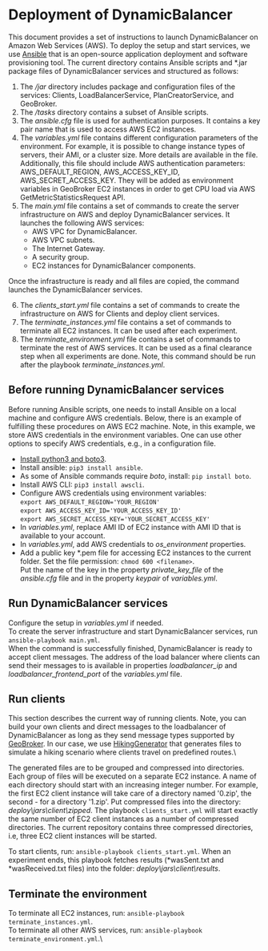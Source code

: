 # Deployment of DynamicBalancer

This document provides a set of instructions to launch DynamicBalancer on Amazon Web Services (AWS). To deploy the setup and start services, we use [Ansible](https://www.ansible.com/) that is an open-source application deployment and software provisioning tool. 
The current directory contains Ansible scripts and *.jar package files of DynamicBalancer services and structured as follows: 
1. The */jar* directory includes package and configuration files of the services: Clients, LoadBalancerService, PlanCreatorService, and GeoBroker.
2. The */tasks* directory contains a subset of Ansible scripts.
3. The *ansible.cfg* file is used for authentication purposes. It contains a key pair name that is used to access AWS EC2 instances. 
4. The *variables.yml* file contains different configuration parameters of the environment. 
For example, it is possible to change instance types of servers, their AMI, or a cluster size. More details are available in the file.
Additionally, this file should include AWS authentication parameters: AWS_DEFAULT_REGION, AWS_ACCESS_KEY_ID, AWS_SECRET_ACCESS_KEY. 
They will be added as environment variables in GeoBroker EC2 instances in order to get CPU load via AWS GetMetricStatisticsRequest API.
5. The *main.yml* file contains a set of commands to create the server infrastructure on AWS and deploy DynamicBalancer services.
It launches the following AWS services:
    - AWS VPC for DynamicBalancer.
    - AWS VPC subnets.
    - The Internet Gateway.
    - A security group.
    - EC2 instances for DynamicBalancer components.
    
Once the infrastructure is ready and all files are copied, the command launches the DynamicBalancer services. 

6. The *clients_start.yml* file contains a set of commands to create the infrastructure on AWS for Clients and deploy client services.
7. The *terminate_instances.yml* file contains a set of commands to terminate all EC2 instances. 
It can be used after each experiment.
8. The *terminate_environment.yml* file contains a set of commands to terminate the rest of AWS services. 
It can be used as a final clearance step when all experiments are done. Note, this command should be run after the playbook *terminate_instances.yml*.

## Before running DynamicBalancer services
Before running Ansible scripts, one needs to install Ansible on a local machine and configure AWS credentials. 
Below, there is an example of fulfilling these procedures on AWS EC2 machine. Note, in this example, we store AWS credentials in the environment variables. One can use other options to specify AWS credentials, e.g., in a configuration file.
- [Install python3 and boto3](https://aws.amazon.com/premiumsupport/knowledge-center/ec2-linux-python3-boto3).
- Install ansible: `pip3 install ansible`.
- As some of Ansible commands require *boto*, install: `pip install boto`. 
- Install AWS CLI: `pip3 install awscli`.
- Configure AWS credentials using environment variables:\
  `export AWS_DEFAULT_REGION='YOUR_REGION'`\
  `export AWS_ACCESS_KEY_ID='YOUR_ACCESS_KEY_ID'`\
  `export AWS_SECRET_ACCESS_KEY='YOUR_SECRET_ACCESS_KEY'` 
- In *variables.yml*, replace AMI ID of EC2 instance with AMI ID that is available to your account.
- In *variables.yml*, add AWS credentials to *os_environment* properties.  
- Add a public key *.pem file for accessing EC2 instances to the current folder. Set the file permission: `chmod 600 <filename>`.\
Put the name of the key in the property *private_key_file* of the *ansible.cfg* file 
and in the property *keypair* of *variables.yml*.

## Run DynamicBalancer services
Configure the setup in *variables.yml* if needed.\
To create the server infrastructure and start DynamicBalancer services, run `ansible-playbook main.yml`. \
When the command is successfully finished, DynamicBalancer is ready to accept client messages. 
The address of the load balancer where clients can send their messages to is available in properties *loadbalancer_ip* and *loadbalancer_frontend_port* of the *variables.yml* file.

## Run clients
This section describes the current way of running clients. 
Note, you can build your own clients and direct messages to the loadbalancer of DynamicBalancer as long as they send message types supported by [GeoBroker](https://github.com/MoeweX/geobroker).
In our case, we use [HikingGenerator](https://github.com/MoeweX/IoTDSG/blob/master/IoTDSG/src/main/kotlin/de/hasenburg/iotdsg/HikingGenerator.kt) that generates files to simulate a hiking scenario where clients travel on predefined routes.\

The generated files are to be grouped and compressed into directories. Each group of files will be executed on a separate EC2 instance.
A name of each directory should start with an increasing integer number. For example, the first EC2 client instance will take care of a directory named '0.zip', the second - for a directory '1.zip'.
Put compressed files into the directory: *deploy\jars\client\zipped*. 
The playbook `clients_start.yml` will start exactly the same number of EC2 client instances as a number of compressed directories. 
The current repository contains three compressed directories, i.e, three EC2 client instances will be started. 

To start clients, run: `ansible-playbook clients_start.yml`. When an experiment ends, this playbook fetches results (*wasSent.txt and *wasReceived.txt files) into the folder: *deploy\jars\client\results*.

## Terminate the environment
To terminate all EC2 instances, run: `ansible-playbook terminate_instances.yml`.\
To terminate all other AWS services, run: `ansible-playbook terminate_environment.yml`.\





 